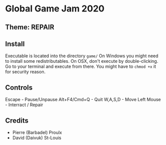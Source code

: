 # Global Game Jam 2020
## Theme: **REPAIR**

## Install
Executable is located into the directory `game/`
On Windows you might need to install some redistributables.
On OSX, don't execute by double-clicking. Go to your terminal and execute from there. You might have to `chmod +x` it for security reason.

## Controls
Escape - Pause/Unpause
Alt+F4/Cmd+Q - Quit
W,A,S,D - Move
Left Mouse - Interract / Repair

## Credits
- Pierre (Barbadel) Proulx
- David (Daivuk) St-Louis
